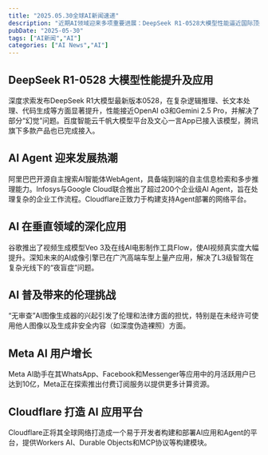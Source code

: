 ```yaml
---
title: "2025.05.30全球AI新闻速递"
description: "近期AI领域迎来多项重要进展：DeepSeek R1-0528大模型性能逼近国际顶尖水平，并被百度、腾讯等迅速集成应用；AI Agent兴起，阿里巴巴、Infosys、Google Cloud、Cloudflare纷纷布局；AI在视频生成、自动驾驶感知等领域深化应用；同时，伦理挑战日益凸显。这些趋势共同塑造了当前AI产业的图景，并为未来的投资方向提供了指引。"
pubDate: "2025-05-30"
tags: ["AI新闻","AI"]
categories: ["AI News","AI"]
---
```

## DeepSeek R1-0528 大模型性能提升及应用

深度求索发布DeepSeek R1大模型最新版本0528，在复杂逻辑推理、长文本处理、代码生成等方面显著提升，性能接近OpenAI o3和Gemini 2.5 Pro，并解决了部分“幻觉”问题。百度智能云千帆大模型平台及文心一言App已接入该模型，腾讯旗下多款产品也已完成接入。

## AI Agent 迎来发展热潮

阿里巴巴开源自主搜索AI智能体WebAgent，具备端到端的自主信息检索和多步推理能力。Infosys与Google Cloud联合推出了超过200个企业级AI Agent，旨在处理复杂的企业工作流程。Cloudflare正致力于构建支持Agent部署的网络平台。

## AI 在垂直领域的深化应用

谷歌推出了视频生成模型Veo 3及在线AI电影制作工具Flow，使AI视频真实度大幅提升。深知未来的AI成像引擎已在广汽高端车型上量产应用，解决了L3级智驾在复杂光线下的“夜盲症”问题。

## AI 普及带来的伦理挑战

“无审查”AI图像生成器的兴起引发了伦理和法律方面的担忧，特别是在未经许可使用他人图像以及生成非安全内容（如深度伪造裸照）方面。

## Meta AI 用户增长

Meta AI助手在其WhatsApp、Facebook和Messenger等应用中的月活跃用户已达到10亿，Meta正在探索推出付费订阅服务以提供更多计算资源。

## Cloudflare 打造 AI 应用平台

Cloudflare正将其全球网络打造成一个易于开发者构建和部署AI应用和Agent的平台，提供Workers AI、Durable Objects和MCP协议等构建模块。